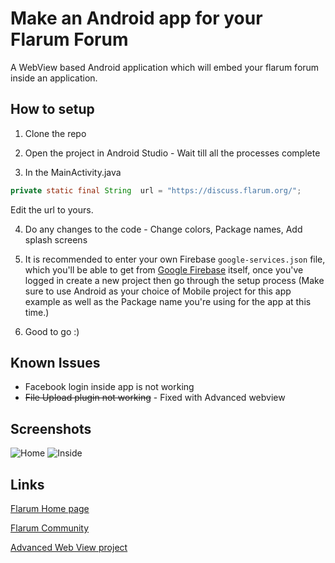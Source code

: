 # Make an Android app for your Flarum Forum
A WebView based Android application which will embed your flarum forum inside an application.

## How to setup
1) Clone the repo

2) Open the project in Android Studio - Wait till all the processes complete

3) In the MainActivity.java

```Java
private static final String  url = "https://discuss.flarum.org/";
```
Edit the url to yours.

4) Do any changes to the code - Change colors, Package names, Add splash screens

5) It is recommended to enter your own Firebase `google-services.json` file, which you'll be able to get from [Google Firebase](https://firebase.google.com/) itself, once you've logged in create a new project then go through the setup process (Make sure to use Android as your choice of Mobile project for this app example as well as the Package name you're using for the app at this time.)

6) Good to go :)

## Known Issues
* Facebook login inside app is not working
* ~~File Upload plugin not working~~ - Fixed with Advanced webview


## Screenshots

![Home](https://raw.githubusercontent.com/SurfEdge/flarum-mobile-android/master/screenshots/scr_home.png)
![Inside](https://raw.githubusercontent.com/SurfEdge/flarum-mobile-android/master/screenshots/scr_inside.png)

## Links

[Flarum Home page](http://flarum.org/)

[Flarum Community](https://discuss.flarum.org/)

[Advanced Web View project](https://github.com/delight-im/Android-AdvancedWebView)
